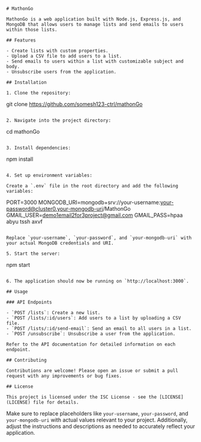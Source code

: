 

```
# MathonGo

MathonGo is a web application built with Node.js, Express.js, and MongoDB that allows users to manage lists and send emails to users within those lists.

## Features

- Create lists with custom properties.
- Upload a CSV file to add users to a list.
- Send emails to users within a list with customizable subject and body.
- Unsubscribe users from the application.

## Installation

1. Clone the repository:

   ```
   git clone https://github.com/somesh123-ctrl/mathonGo
   ```

2. Navigate into the project directory:

   ```
   cd mathonGo
   ```

3. Install dependencies:

   ```
   npm install
   ```

4. Set up environment variables:
   
   Create a `.env` file in the root directory and add the following variables:

   ```
   PORT=3000
   MONGODB_URI=mongodb+srv://your-username:your-password@cluster0.your-mongodb-uri/MathonGo
   GMAIL_USER=demo1email2for3project@gmail.com
   GMAIL_PASS=hpaa abyu tssh axvf
   ```

   Replace `your-username`, `your-password`, and `your-mongodb-uri` with your actual MongoDB credentials and URI.

5. Start the server:

   ```
   npm start
   ```

6. The application should now be running on `http://localhost:3000`.

## Usage

### API Endpoints

- `POST /lists`: Create a new list.
- `POST /lists/:id/users`: Add users to a list by uploading a CSV file.
- `POST /lists/:id/send-email`: Send an email to all users in a list.
- `POST /unsubscribe`: Unsubscribe a user from the application.

Refer to the API documentation for detailed information on each endpoint.

## Contributing

Contributions are welcome! Please open an issue or submit a pull request with any improvements or bug fixes.

## License

This project is licensed under the ISC License - see the [LICENSE](LICENSE) file for details.
```

Make sure to replace placeholders like `your-username`, `your-password`, and `your-mongodb-uri` with actual values relevant to your project. Additionally, adjust the instructions and descriptions as needed to accurately reflect your application.
